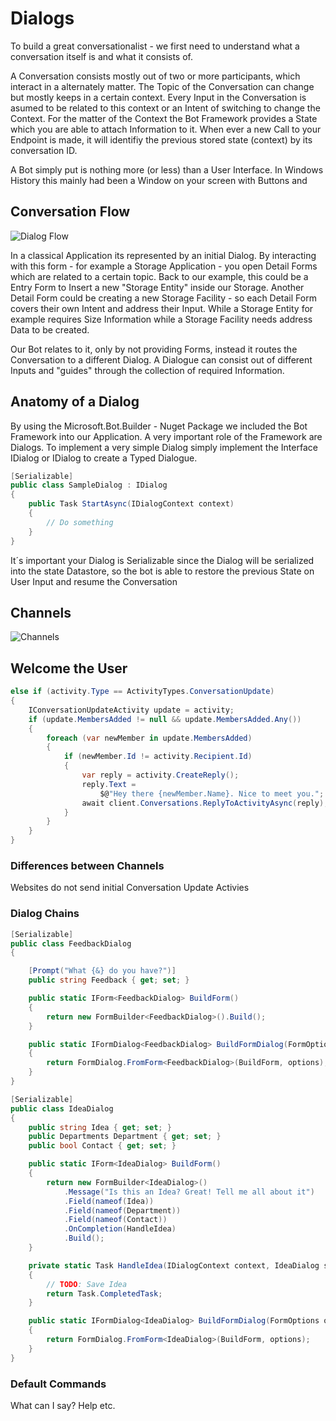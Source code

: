 # Dialogs

To build a great conversationalist - we first need to understand what a conversation itself is and what it consists of.

A Conversation consists mostly out of two or more participants, which interact in a alternately matter. The Topic of the Conversation can change but mostly keeps in a certain context. Every Input in the Conversation is asumed to be related to this context or an Intent of switching to change the Context. For the matter of the Context the Bot Framework provides a State which you are able to attach Information to it. When ever a new Call to your Endpoint is made, it will identifiy the previous stored state (context) by its conversation ID.

A Bot simply put is nothing more (or less) than a User Interface. In Windows History this mainly had been a Window on your screen with Buttons and 

## Conversation Flow

![Dialog Flow](https://jbbxbq.by3302.livefilestore.com/y4mtR08iUWnRj2xJZ3T7oEJroU3ZAeQkdI4DjwfVU2_PwKH680uPmx80IwbKUXe5bfAnOJsGal1jlhVtyYEim0jiopqFkMKsj-iLI8ToBQo-PxMUEqnhLXjzDdUfA4M_oF63_2uVzySNDBPa5IKlwmludz9yZUqzxeSprh1wGdj66SgRsRjHDMm_-HyK8PCy0wD6NCRqhZVHsW-FuffB8MsbQ?width=660&height=291&cropmode=none)

In a classical Application its represented by an initial Dialog. By interacting with this form - for example a Storage Application - you open Detail Forms which are related to a certain topic. Back to our example, this could be a Entry Form to Insert a new "Storage Entity" inside our Storage. Another Detail Form could be creating a new Storage Facility - so each Detail Form covers their own Intent and address their Input. While a Storage Entity for example requires Size Information while a Storage Facility needs address Data to be created. 

Our Bot relates to it, only by not providing Forms, instead it routes the Conversation to a different Dialog. A Dialogue can consist out of different Inputs and "guides" through the collection of required Information.

## Anatomy of a Dialog

By using the Microsoft.Bot.Builder - Nuget Package we included the Bot Framework into our Application. A very important role of the Framework are Dialogs. To implement a very simple Dialog simply implement the Interface IDialog or IDialog<T> to create a Typed Dialogue. 

```csharp
[Serializable]
public class SampleDialog : IDialog
{
    public Task StartAsync(IDialogContext context)
    {
        // Do something
    }
}
```
It´s important your Dialog is Serializable since the Dialog will be serialized into the state Datastore, so the bot is able to restore the previous State on User Input and resume the Conversation

## Channels

![Channels](https://9g1m7q.by3302.livefilestore.com/y4myIlWbMS4CnEzvq69M9glttbzs0G7zb7F1fA84CIye4Ovnaj9Z8_exJZ5uzLNnbglyMHMTe2eFBD1fN_CUSBkCYAQ2rwJZnVHcR8ELP6AKWM82-CnEyGrOTVVW7h5bFRfHe9R-ePrt60FgV4RE1VNWj4jcY8igNgXb-UuKV9X_ItWLlIfOh4CvuelVVQXJMSHLjrt7JSIq6-rAILbLqUpdg?width=676&height=233&cropmode=none)

## Welcome the User

```csharp
else if (activity.Type == ActivityTypes.ConversationUpdate)
{
    IConversationUpdateActivity update = activity;
    if (update.MembersAdded != null && update.MembersAdded.Any())
    {
        foreach (var newMember in update.MembersAdded)
        {
            if (newMember.Id != activity.Recipient.Id)
            {
                var reply = activity.CreateReply();
                reply.Text =
                    $@"Hey there {newMember.Name}. Nice to meet you.";
                await client.Conversations.ReplyToActivityAsync(reply);
            }
        }
    }
}
```

### Differences between Channels

Websites do not send initial Conversation Update Activies

### Dialog Chains

```csharp
[Serializable]
public class FeedbackDialog
{

    [Prompt("What {&} do you have?")]
    public string Feedback { get; set; }

    public static IForm<FeedbackDialog> BuildForm()
    {
        return new FormBuilder<FeedbackDialog>().Build();
    }

    public static IFormDialog<FeedbackDialog> BuildFormDialog(FormOptions options = FormOptions.PromptInStart)
    {
        return FormDialog.FromForm<FeedbackDialog>(BuildForm, options);
    }
}
```

```csharp
[Serializable]
public class IdeaDialog
{
    public string Idea { get; set; }
    public Departments Department { get; set; }
    public bool Contact { get; set; }

    public static IForm<IdeaDialog> BuildForm()
    {
        return new FormBuilder<IdeaDialog>()
            .Message("Is this an Idea? Great! Tell me all about it")
            .Field(nameof(Idea))
            .Field(nameof(Department))
            .Field(nameof(Contact))
            .OnCompletion(HandleIdea)
            .Build();
    }

    private static Task HandleIdea(IDialogContext context, IdeaDialog state)
    {
        // TODO: Save Idea
        return Task.CompletedTask;
    }

    public static IFormDialog<IdeaDialog> BuildFormDialog(FormOptions options = FormOptions.PromptFieldsWithValues)
    {
        return FormDialog.FromForm<IdeaDialog>(BuildForm, options);
    }
}
```

### Default Commands

What can I say?
Help
etc.